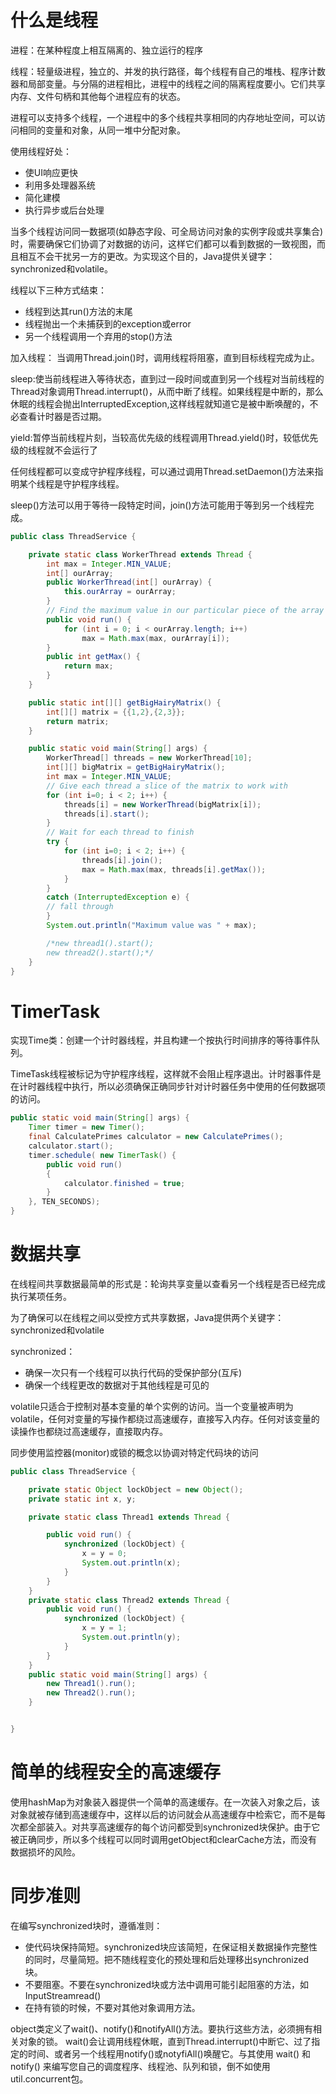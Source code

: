 # 什么是线程
进程：在某种程度上相互隔离的、独立运行的程序

线程：轻量级进程，独立的、并发的执行路径，每个线程有自己的堆栈、程序计数器和局部变量。与分隔的进程相比，进程中的线程之间的隔离程度要小。它们共享内存、文件句柄和其他每个进程应有的状态。

进程可以支持多个线程，一个进程中的多个线程共享相同的内存地址空间，可以访问相同的变量和对象，从同一堆中分配对象。

使用线程好处：
* 使UI响应更快
* 利用多处理器系统
* 简化建模
* 执行异步或后台处理
  
当多个线程访问同一数据项(如静态字段、可全局访问对象的实例字段或共享集合)时，需要确保它们协调了对数据的访问，这样它们都可以看到数据的一致视图，而且相互不会干扰另一方的更改。为实现这个目的，Java提供关键字：synchronized和volatile。

线程以下三种方式结束：
* 线程到达其run()方法的末尾
* 线程抛出一个未捕获到的exception或error
* 另一个线程调用一个弃用的stop()方法
  
加入线程：
当调用Thread.join()时，调用线程将阻塞，直到目标线程完成为止。

sleep:使当前线程进入等待状态，直到过一段时间或直到另一个线程对当前线程的Thread对象调用Thread.interrupt()，从而中断了线程。如果线程是中断的，那么休眠的线程会抛出InterruptedException,这样线程就知道它是被中断唤醒的，不必查看计时器是否过期。

yield:暂停当前线程片刻，当较高优先级的线程调用Thread.yield()时，较低优先级的线程就不会运行了

任何线程都可以变成守护程序线程，可以通过调用Thread.setDaemon()方法来指明某个线程是守护程序线程。

sleep()方法可以用于等待一段特定时间，join()方法可能用于等到另一个线程完成。

```Java
public class ThreadService {

    private static class WorkerThread extends Thread {
        int max = Integer.MIN_VALUE;
        int[] ourArray;
        public WorkerThread(int[] ourArray) {
            this.ourArray = ourArray;
        }
        // Find the maximum value in our particular piece of the array
        public void run() {
            for (int i = 0; i < ourArray.length; i++)
                max = Math.max(max, ourArray[i]);
        }
        public int getMax() {
            return max;
        }
    }

    public static int[][] getBigHairyMatrix() {
        int[][] matrix = {{1,2},{2,3}};
        return matrix;
    }

    public static void main(String[] args) {
        WorkerThread[] threads = new WorkerThread[10];
        int[][] bigMatrix = getBigHairyMatrix();
        int max = Integer.MIN_VALUE;
        // Give each thread a slice of the matrix to work with
        for (int i=0; i < 2; i++) {
            threads[i] = new WorkerThread(bigMatrix[i]);
            threads[i].start();
        }
        // Wait for each thread to finish
        try {
            for (int i=0; i < 2; i++) {
                threads[i].join();
                max = Math.max(max, threads[i].getMax());
            }
        }
        catch (InterruptedException e) {
        // fall through
        }
        System.out.println("Maximum value was " + max);

        /*new thread1().start();
        new thread2().start();*/
    }
}
```

# TimerTask
实现Time类：创建一个计时器线程，并且构建一个按执行时间排序的等待事件队列。

TimeTask线程被标记为守护程序线程，这样就不会阻止程序退出。计时器事件是在计时器线程中执行，所以必须确保正确同步针对计时器任务中使用的任何数据项的访问。

```Java
public static void main(String[] args) { 
    Timer timer = new Timer(); 
    final CalculatePrimes calculator = new CalculatePrimes(); 
    calculator.start(); 
    timer.schedule( new TimerTask() { 
        public void run() 
        { 
            calculator.finished = true; 
        } 
    }, TEN_SECONDS); 
}
```

# 数据共享

在线程间共享数据最简单的形式是：轮询共享变量以查看另一个线程是否已经完成执行某项任务。

为了确保可以在线程之间以受控方式共享数据，Java提供两个关键字：synchronized和volatile

synchronized：
* 确保一次只有一个线程可以执行代码的受保护部分(互斥)
* 确保一个线程更改的数据对于其他线程是可见的
  
volatile只适合于控制对基本变量的单个实例的访问。当一个变量被声明为volatile，任何对变量的写操作都绕过高速缓存，直接写入内存。任何对该变量的读操作也都绕过高速缓存，直接取内存。

同步使用监控器(monitor)或锁的概念以协调对特定代码块的访问

```java
public class ThreadService {

    private static Object lockObject = new Object();
    private static int x, y;

    private static class Thread1 extends Thread {

        public void run() {
            synchronized (lockObject) {
                x = y = 0;
                System.out.println(x);
            }
        }
    }
    private static class Thread2 extends Thread {
        public void run() {
            synchronized (lockObject) {
                x = y = 1;
                System.out.println(y);
            }
        }
    }
    public static void main(String[] args) {
        new Thread1().run();
        new Thread2().run();
    }


}
```

# 简单的线程安全的高速缓存

使用hashMap为对象装入器提供一个简单的高速缓存。在一次装入对象之后，该对象就被存储到高速缓存中，这样以后的访问就会从高速缓存中检索它，而不是每次都全部装入。对共享高速缓存的每个访问都受到synchronized块保护。由于它被正确同步，所以多个线程可以同时调用getObject和clearCache方法，而没有数据损坏的风险。

# 同步准则

在编写synchronized块时，遵循准则：
* 使代码块保持简短。synchronized块应该简短，在保证相关数据操作完整性的同时，尽量简短。把不随线程变化的预处理和后处理移出synchronized块。
* 不要阻塞。不要在synchronized块或方法中调用可能引起阻塞的方法，如InputStreamread()
* 在持有锁的时候，不要对其他对象调用方法。
  
object类定义了wait()、notify()和notifyAll()方法。要执行这些方法，必须拥有相关对象的锁。
wait()会让调用线程休眠，直到Thread.interrupt()中断它、过了指定的时间、或者另一个线程用notify()或notyfiAll()唤醒它。与其使用 wait() 和 notify() 来编写您自己的调度程序、线程池、队列和锁，倒不如使用util.concurrent包。